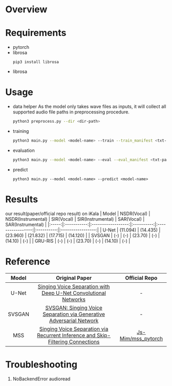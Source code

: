 # Overview

# Requirements
- pytorch
- librosa
    ```shell
    pip3 install librosa
    ```
- librosa
# Usage
- data helper
    As the model only takes wave files as inputs, it will collect all supported audio file paths in preprocessing procedure.
    ```bash
    python3 preprocess.py --dir <dir-path>
    ```
- training
    ```bash
    python3 main.py --model <model-name> --train --train_manifest <txt-path>
    ```
- evaluation
    ```bash
    python3 main.py --model <model-name> --eval --eval_manifest <txt-path>
    ```

- predict
    ```shell
    python3 main.py --model <model-name> --predict <model-name>
    ```
# Results
our result(paper/official repo result) on iKala
| Model | NSDR(Vocal) | NSDR(Instrumental) | SIR(Vocal) | SIR(Instrumental) | SAR(Vocal) | SAR(Instrumental) |
|:-----:|:-----------:|:------------------:|:----------:|:-----------------:|:----------:|:-----------------:|
| U-Net | (11.094) | (14.435) | (23.960) | (21.832) | (17.715) | (14.120) |
| SVSGAN | (-) | (-) | (23.70) | (-) | (14.10) | (-) |
| GRU-RIS | (-) | (-) | (23.70) | (-) | (14.10) | (-) |

# Reference
| Model | Original Paper | Official Repo |
|:-----:|:-----:|:-----:|
| U-Net | [Singing Voice Separation with Deep U-Net Convolutional Networks](https://ismir2017.smcnus.org/wp-content/uploads/2017/10/171_Paper.pdf)| - |
| SVSGAN | [SVSGAN: Singing Voice Separation via Generative Adversarial Network](https://arxiv.org/abs/1710.11428)| - |
| MSS | [Singing Voice Separation via Recurrent Inference and Skip-Filtering Connections](https://arxiv.org/abs/1711.01437) | [Js-Mim/mss_pytorch](https://github.com/Js-Mim/mss_pytorch) |

# Troubleshooting
1. NoBackendError audioread
    ```shell
    ```